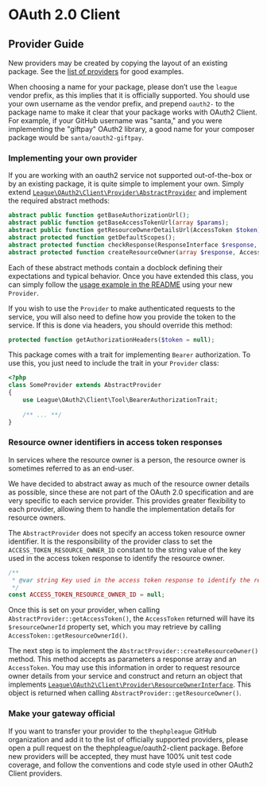 # OAuth 2.0 Client

## Provider Guide

New providers may be created by copying the layout of an existing package. See
the [list of providers](README.PROVIDERS.md) for good examples.

When choosing a name for your package, please don’t use the `league` vendor
prefix, as this implies that it is officially supported. You should use your own
username as the vendor prefix, and prepend `oauth2-` to the package name to make
it clear that your package works with OAuth2 Client. For example, if your GitHub
username was "santa," and you were implementing the "giftpay" OAuth2 library, a
good name for your composer package would be `santa/oauth2-giftpay`.

### Implementing your own provider

If you are working with an oauth2 service not supported out-of-the-box or by an
existing package, it is quite simple to implement your own. Simply extend
[`League\OAuth2\Client\Provider\AbstractProvider`](src/Provider/AbstractProvider.php)
and implement the required abstract methods:

```php
abstract public function getBaseAuthorizationUrl();
abstract public function getBaseAccessTokenUrl(array $params);
abstract public function getResourceOwnerDetailsUrl(AccessToken $token);
abstract protected function getDefaultScopes();
abstract protected function checkResponse(ResponseInterface $response, $data);
abstract protected function createResourceOwner(array $response, AccessToken $token);
```

Each of these abstract methods contain a docblock defining their expectations
and typical behavior. Once you have extended this class, you can simply follow
the [usage example in the README](README.md#usage) using your new `Provider`.

If you wish to use the `Provider` to make authenticated requests to the 
service, you will also need to define how you provide the token to the
service. If this is done via headers, you should override this method:

```php
protected function getAuthorizationHeaders($token = null);
```

This package comes with a trait for implementing `Bearer` authorization. 
To use this, you just need to include the trait in your `Provider` class:
 
```php
<?php
class SomeProvider extends AbstractProvider
{
    use League\OAuth2\Client\Tool\BearerAuthorizationTrait;
    
    /** ... **/
}
```


### Resource owner identifiers in access token responses

In services where the resource owner is a person, the resource owner is sometimes
referred to as an end-user.

We have decided to abstract away as much of the resource owner details as possible,
since these are not part of the OAuth 2.0 specification and are very specific to each
service provider. This provides greater flexibility to each provider, allowing
them to handle the implementation details for resource owners.

The `AbstractProvider` does not specify an access token resource owner identifier. It is
the responsibility of the provider class to set the `ACCESS_TOKEN_RESOURCE_OWNER_ID` constant
to the string value of the key used in the access token response to identify the
resource owner.

```php
/**
 * @var string Key used in the access token response to identify the resource owner.
 */
const ACCESS_TOKEN_RESOURCE_OWNER_ID = null;
```

Once this is set on your provider, when calling `AbstractProvider::getAccessToken()`,
the `AccessToken` returned will have its `$resourceOwnerId` property set, which you may
retrieve by calling `AccessToken::getResourceOwnerId()`.

The next step is to implement the `AbstractProvider::createResourceOwner()` method. This
method accepts as parameters a response array and an `AccessToken`. You may use
this information in order to request resource owner details from your service and
construct and return an object that implements
[`League\OAuth2\Client\Provider\ResourceOwnerInterface`](src/Provider/ResourceOwnerInterface.php).
This object is returned when calling `AbstractProvider::getResourceOwner()`.

### Make your gateway official

If you want to transfer your provider to the `thephpleague` GitHub organization
and add it to the list of officially supported providers, please open a pull
request on the thephpleague/oauth2-client package. Before new providers will be
accepted, they must have 100% unit test code coverage, and follow the
conventions and code style used in other OAuth2 Client providers.
